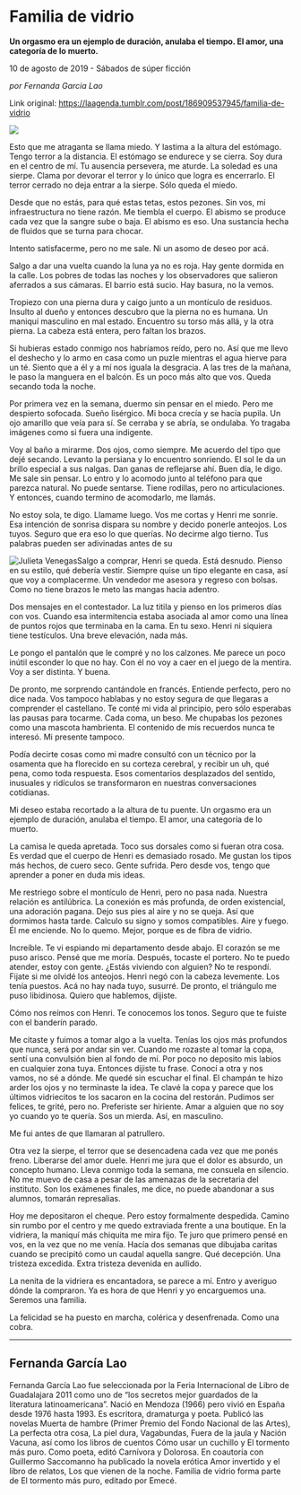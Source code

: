 # Familia de vidrio

**Un orgasmo era un ejemplo de duración, anulaba el tiempo. El amor, una categoría de lo muerto.**

10 de agosto de 2019 - Sábados de súper ficción

_por Fernanda Garcia Lao_

Link original: https://laagenda.tumblr.com/post/186909537945/familia-de-vidrio

![](https://64.media.tumblr.com/20fec637c825baec3518b181506bbddc/ea6d1c8396f60188-c0/s500x750/ecb66e60702c7f60c6f6fa425203bb96ca5ad6cc.jpg)

Esto que me atraganta se llama miedo. Y lastima a la altura del estómago. Tengo terror a la distancia. El estómago se endurece y se cierra. Soy dura en el centro de mí. Tu ausencia persevera, me aturde. La soledad es una sierpe. Clama por devorar el terror y lo único que logra es encerrarlo. El terror cerrado no deja entrar a la sierpe. Sólo queda el miedo. 

Desde que no estás, para qué estas tetas, estos pezones. Sin vos, mi infraestructura no tiene razón. Me tiembla el cuerpo. El abismo se produce cada vez que la sangre sube o baja. El abismo es eso. Una sustancia hecha de fluidos que se turna para chocar. 

Intento satisfacerme, pero no me sale. Ni un asomo de deseo por acá.

Salgo a dar una vuelta cuando la luna ya no es roja. Hay gente dormida en la calle. Los pobres de todas las noches y los observadores que salieron aferrados a sus cámaras. El barrio está sucio. Hay basura, no la vemos. 

Tropiezo con una pierna dura y caigo junto a un montículo de residuos. Insulto al dueño y entonces descubro que la pierna no es humana. Un maniquí masculino en mal estado. Encuentro su torso más allá, y la otra pierna. La cabeza está entera, pero faltan los brazos. 

Si hubieras estado conmigo nos habríamos reído, pero no. Así que me llevo el deshecho y lo armo en casa como un puzle mientras el agua hierve para un té. Siento que a él y a mí nos iguala la desgracia. A las tres de la mañana, le paso la manguera en el balcón. Es un poco más alto que vos. Queda secando toda la noche. 

Por primera vez en la semana, duermo sin pensar en el miedo. Pero me despierto sofocada. Sueño lisérgico. Mi boca crecía y se hacía pupila. Un ojo amarillo que veía para sí. Se cerraba y se abría, se ondulaba. Yo tragaba imágenes como si fuera una indigente. 

Voy al baño a mirarme. Dos ojos, como siempre. Me acuerdo del tipo que dejé secando. Levanto la persiana y lo encuentro sonriendo. El sol le da un brillo especial a sus nalgas. Dan ganas de reflejarse ahí. Buen día, le digo. Me sale sin pensar. Lo entro y lo acomodo junto al teléfono para que parezca natural. No puede sentarse. Tiene rodillas, pero no articulaciones. Y entonces, cuando termino de acomodarlo, me llamás.

No estoy sola, te digo. Llamame luego. Vos me cortas y Henri me sonríe. Esa intención de sonrisa dispara su nombre y decido ponerle anteojos. Los tuyos. Seguro que era eso lo que querías. No decirme algo tierno. Tus palabras pueden ser adivinadas antes de su 

![Julieta Venegas](https://64.media.tumblr.com/d08e0d4529ee2fb678597d1fafb2e320/ea6d1c8396f60188-f3/s250x400/8910926e87fcdafb117c37fbbcd0622f19d0046b.jpg)Salgo a comprar, Henri se queda. Está desnudo. Pienso en su estilo, qué debería vestir. Siempre quise un tipo elegante en casa, así que voy a complacerme. Un vendedor me asesora y regreso con bolsas. Como no tiene brazos le meto las mangas hacia adentro.

Dos mensajes en el contestador. La luz titila y pienso en los primeros días con vos. Cuando esa 
intermitencia estaba asociada al amor como una línea de puntos rojos que terminaba en la cama. En tu sexo. Henri ni siquiera tiene testículos. Una breve elevación, nada más. 

Le pongo el pantalón que le compré y no los calzones. Me parece un poco inútil esconder lo que no hay. Con él no voy a caer en el juego de la mentira. Voy a ser distinta. Y buena.

De pronto, me sorprendo cantándole en francés. Entiende perfecto, pero no dice nada. Vos tampoco hablabas y no estoy segura de que llegaras a comprender el castellano. Te conté mi vida al principio, pero sólo esperabas las pausas para tocarme. Cada coma, un beso. Me chupabas los pezones como una mascota hambrienta. El contenido de mis recuerdos nunca te interesó. Mi presente tampoco. 

Podía decirte cosas como mi madre consultó con un técnico por la osamenta que ha florecido en su corteza cerebral, y recibir un uh, qué pena, como toda respuesta. Esos comentarios desplazados del sentido, inusuales y ridículos se transformaron en nuestras conversaciones cotidianas.

Mi deseo estaba recortado a la altura de tu puente. Un orgasmo era un ejemplo de duración, anulaba el tiempo. El amor, una categoría de lo muerto.

La camisa le queda apretada. Toco sus dorsales como si fueran otra cosa. Es verdad que el cuerpo de Henri es demasiado rosado. Me gustan los tipos más hechos, de cuero seco. Gente sufrida. Pero desde vos, tengo que aprender a poner en duda mis ideas. 

Me restriego sobre el montículo de Henri, pero no pasa nada. Nuestra relación es antilúbrica. La conexión es más profunda, de orden existencial, una adoración pagana. Dejo sus pies al aire y no se queja. Así que dormimos hasta tarde. Calculo su signo y somos compatibles. Aire y fuego. Él me enciende. No lo quemo. Mejor, porque es de fibra de vidrio.

Increíble. Te vi espiando mi departamento desde abajo. El corazón se me puso arisco. Pensé que me moría. Después, tocaste el portero. No te puedo atender, estoy con gente. ¿Estás viviendo con alguien? No te respondí. Fijate si me olvidé los anteojos. Henri negó con la cabeza levemente. Los tenía puestos. Acá no hay nada tuyo, susurré. De pronto, el triángulo me puso libidinosa. Quiero que hablemos, dijiste. 

Cómo nos reímos con Henri. Te conocemos los tonos. Seguro que te fuiste con el banderín parado.

Me citaste y fuimos a tomar algo a la vuelta.  Tenías los ojos más profundos que nunca, será por andar sin ver. Cuando me rozaste al tomar la copa, sentí una convulsión bien al fondo de mí. Por poco no deposito mis labios en cualquier zona tuya. Entonces dijiste tu frase. Conocí a otra y nos vamos, no sé a dónde. Me quedé sin escuchar el final. El champán te hizo arder los ojos y no terminaste la idea. Te clavé la copa y parece que los últimos vidriecitos te los sacaron en la cocina del restorán. Pudimos ser felices, te grité, pero no. Preferiste ser hiriente. Amar a alguien que no soy yo cuando yo te quería. Sos un mierda. Así, en masculino.

Me fui antes de que llamaran al patrullero. 

Otra vez la sierpe, el terror que se desencadena cada vez que me ponés freno. Liberarse del amor duele. Henri me jura que el dolor es absurdo, un concepto humano. Lleva conmigo toda la semana, me consuela en silencio. No me muevo de casa a pesar de las amenazas de la secretaria del instituto. Son los exámenes finales, me dice, no puede abandonar a sus alumnos, tomarán represalias. 

Hoy me depositaron el cheque. Pero estoy formalmente despedida. Camino sin rumbo por el centro y me quedo extraviada frente a una boutique. En la vidriera, la maniquí más chiquita me mira fijo. Te juro que primero pensé en vos, en la vez que no me venía. Hacía dos semanas que dibujaba caritas cuando se precipitó como un caudal aquella sangre. Qué decepción. Una tristeza excedida. Extra tristeza devenida en aullido. 

La nenita de la vidriera es encantadora, se parece a mí. Entro y averiguo dónde la compraron. Ya es hora de que Henri y yo encarguemos una. Seremos una familia. 

La felicidad se ha puesto en marcha, colérica y desenfrenada. Como una cobra.



---

Fernanda García Lao
-------------------

 Fernanda García Lao fue seleccionada por la Feria Internacional de Libro de Guadalajara 2011 como uno de “los secretos mejor guardados de la literatura latinoamericana”. Nació en Mendoza (1966) pero vivió en España desde 1976 hasta 1993. Es escritora, dramaturga y poeta. Publicó las novelas Muerta de hambre (Primer Premio del Fondo Nacional de las Artes), La perfecta otra cosa, La piel dura, Vagabundas, Fuera de la jaula y Nación Vacuna, así como los libros de cuentos Cómo usar un cuchillo y El tormento más puro. Como poeta, editó Carnívora y Dolorosa. En coautoría con Guillermo Saccomanno ha publicado la novela erótica Amor invertido y el libro de relatos, Los que vienen de la noche. Familia de vidrio forma parte de El tormento más puro, editado por Emecé.

